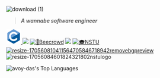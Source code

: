 ![download (1)](https://github.com/avoy-das/avoy-das/assets/145771204/ebb0dfdd-c83b-45c3-b778-5af8c3d199ce)
> _**A wannabe software engineer**_

<a href="https://www.cprogramming.com/" target="_blank" rel="noreferrer"> <img src="https://raw.githubusercontent.com/devicons/devicon/master/icons/c/c-original.svg" alt="c" width="40" height="40"/> </a>
[![](https://img.shields.io/badge/Codeforces-445f9d?style=for-the-badge&logo=Codeforces&logoColor=white)](https://codeforces.com/profile/infernus149)
[<img alt='🐝Beecrowd' src='https://img.shields.io/badge/🐝Beecrowd-blueviolet.svg?style=for-the-badge&logo=&logoColor' />](https://www.beecrowd.com.br/judge/en/profile/909794)
[![](https://img.shields.io/badge/GitHub-100000?style=for-the-badge&logo=github&logoColor=white)](https://github.com/avoy-das/)
[<img alt='🎓NSTU' src='https://img.shields.io/badge/🎓NSTU-blue.svg?style=for-the-badge&logo=&logoColor' />](https://nstu.edu.bd/)
[![resize-170560810411564705846718942removebgpreview](https://github.com/avoy-das/avoy-das/assets/145771204/62c17efa-172b-4ec0-adab-e4b83b58273d)](https://nstu.edu.bd/IIT.html)
![resize-17056084601824321802nstulogo](https://github.com/avoy-das/avoy-das/assets/145771204/bad59f0b-5161-4558-ac23-f6e84b5c59b8)

![avoy-das's Top Languages](https://github-readme-stats.vercel.app/api/top-langs/?username=avoy-das&theme=chartreuse-dark&show_icons=true&hide_border=true&layout=compact)
